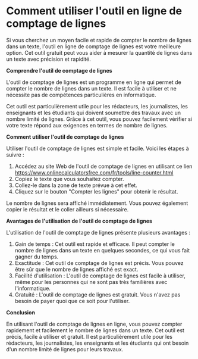 Comment utiliser l'outil en ligne de comptage de lignes
=======================================================

Si vous cherchez un moyen facile et rapide de compter le nombre de lignes dans un texte, l'outil en ligne de comptage de lignes est votre meilleure option. Cet outil gratuit peut vous aider à mesurer la quantité de lignes dans un texte avec précision et rapidité.

**Comprendre l'outil de comptage de lignes**

L'outil de comptage de lignes est un programme en ligne qui permet de compter le nombre de lignes dans un texte. Il est facile à utiliser et ne nécessite pas de compétences particulières en informatique.

Cet outil est particulièrement utile pour les rédacteurs, les journalistes, les enseignants et les étudiants qui doivent soumettre des travaux avec un nombre limité de lignes. Grâce à cet outil, vous pouvez facilement vérifier si votre texte répond aux exigences en termes de nombre de lignes.

**Comment utiliser l'outil de comptage de lignes**

Utiliser l'outil de comptage de lignes est simple et facile. Voici les étapes à suivre :

1. Accédez au site Web de l'outil de comptage de lignes en utilisant ce lien <https://www.onlinecalculatorsfree.com/fr/tools/line-counter.html>
2. Copiez le texte que vous souhaitez compter.
3. Collez-le dans la zone de texte prévue à cet effet.
4. Cliquez sur le bouton "Compter les lignes" pour obtenir le résultat.

Le nombre de lignes sera affiché immédiatement. Vous pouvez également copier le résultat et le coller ailleurs si nécessaire.

**Avantages de l'utilisation de l'outil de comptage de lignes**

L'utilisation de l'outil de comptage de lignes présente plusieurs avantages :

1. Gain de temps : Cet outil est rapide et efficace. Il peut compter le nombre de lignes dans un texte en quelques secondes, ce qui vous fait gagner du temps.
2. Exactitude : Cet outil de comptage de lignes est précis. Vous pouvez être sûr que le nombre de lignes affiché est exact.
3. Facilité d'utilisation : L'outil de comptage de lignes est facile à utiliser, même pour les personnes qui ne sont pas très familières avec l'informatique.
4. Gratuité : L'outil de comptage de lignes est gratuit. Vous n'avez pas besoin de payer quoi que ce soit pour l'utiliser.

**Conclusion**

En utilisant l'outil de comptage de lignes en ligne, vous pouvez compter rapidement et facilement le nombre de lignes dans un texte. Cet outil est précis, facile à utiliser et gratuit. Il est particulièrement utile pour les rédacteurs, les journalistes, les enseignants et les étudiants qui ont besoin d'un nombre limité de lignes pour leurs travaux.
